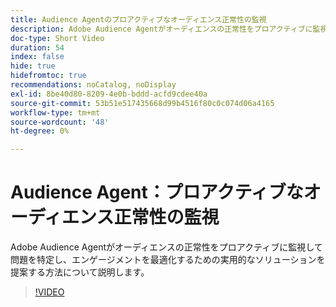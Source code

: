 ```yaml
---
title: Audience Agentのプロアクティブなオーディエンス正常性の監視
description: Adobe Audience Agentがオーディエンスの正常性をプロアクティブに監視して問題を特定し、エンゲージメントを最適化するための実用的なソリューションを提案する方法について説明します。
doc-type: Short Video
duration: 54
index: false
hide: true
hidefromtoc: true
recommendations: noCatalog, noDisplay
exl-id: 8be40d80-8209-4e0b-bddd-acfd9cdee40a
source-git-commit: 53b51e517435668d99b4516f80c0c074d06a4165
workflow-type: tm+mt
source-wordcount: '48'
ht-degree: 0%

---
```


# Audience Agent：プロアクティブなオーディエンス正常性の監視

Adobe Audience Agentがオーディエンスの正常性をプロアクティブに監視して問題を特定し、エンゲージメントを最適化するための実用的なソリューションを提案する方法について説明します。

<!-- 65_S653_3442539_53_audience-agent-proactive-audience-health-monitoring -->
>[!VIDEO](https://video.tv.adobe.com/v/3458184/?learn=on&enablevpops=true)
